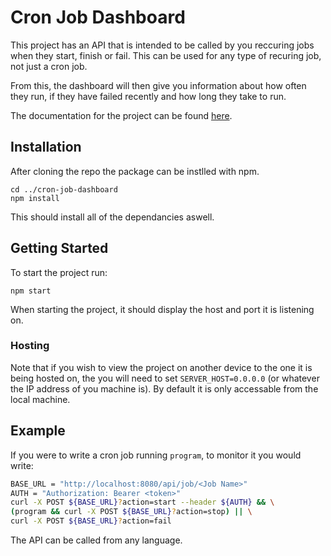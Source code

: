 # Cron Job Dashboard
This project has an API that is intended to be called by you reccuring jobs when they start, finish or fail. This can be used for any type of recuring job, not just a cron job.

From this, the dashboard will then give you information about how often they run, if they have failed recently and how long they take to run.

The documentation for the project can be found [here](https://documenter.getpostman.com/view/8229563/UVXnHuZK).

## Installation
After cloning the repo the package can be instlled with npm.
```
cd ../cron-job-dashboard
npm install
```
This should install all of the dependancies aswell.

## Getting Started
To start the project run:
```
npm start
```
When starting the project, it should display the host and port it is listening on.

### Hosting
Note that if you wish to view the project on another device to the one it is being hosted on, the you will need to set `SERVER_HOST=0.0.0.0` (or whatever the IP address of you machine is). By default it is only accessable from the local machine. 

## Example
If you were to write a cron job running `program`, to monitor it you would write:
```bash
BASE_URL = "http://localhost:8080/api/job/<Job Name>"
AUTH = "Authorization: Bearer <token>"
curl -X POST ${BASE_URL}?action=start --header ${AUTH} && \
(program && curl -X POST ${BASE_URL}?action=stop) || \
curl -X POST ${BASE_URL}?action=fail
```
The API can be called from any language.